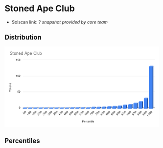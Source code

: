 # Stoned Ape Club 

- Solscan link: ? *snapshot provided by core team*

## Distribution 
![dist](../../../static/sac-dist.png)

## Percentiles 